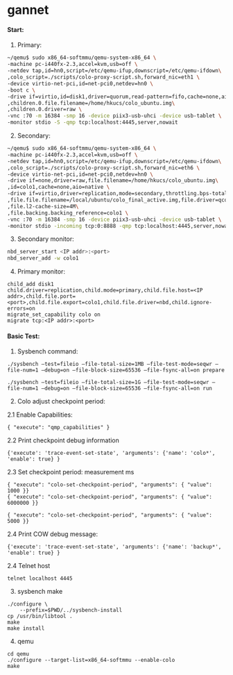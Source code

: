 # gannet

#### Start:
1. Primary:
```bash
~/qemu$ sudo x86_64-softmmu/qemu-system-x86_64 \
-machine pc-i440fx-2.3,accel=kvm,usb=off \
-netdev tap,id=hn0,script=/etc/qemu-ifup,downscript=/etc/qemu-ifdown\
,colo_script=./scripts/colo-proxy-script.sh,forward_nic=eth1 \
-device virtio-net-pci,id=net-pci0,netdev=hn0 \
-boot c \
-drive if=virtio,id=disk1,driver=quorum,read-pattern=fifo,cache=none,aio=native\
,children.0.file.filename=/home/hkucs/colo_ubuntu.img\
,children.0.driver=raw \
-vnc :70 -m 16384 -smp 16 -device piix3-usb-uhci -device usb-tablet \
-monitor stdio -S -qmp tcp:localhost:4445,server,nowait
```
2. Secondary:
```bash
~/qemu$ sudo x86_64-softmmu/qemu-system-x86_64 \
-machine pc-i440fx-2.3,accel=kvm,usb=off \
-netdev tap,id=hn0,script=/etc/qemu-ifup,downscript=/etc/qemu-ifdown\
,colo_script=./scripts/colo-proxy-script.sh,forward_nic=eth6 \
-device virtio-net-pci,id=net-pci0,netdev=hn0 \
-drive if=none,driver=raw,file.filename=/home/hkucs/colo_ubuntu.img\
,id=colo1,cache=none,aio=native \
-drive if=virtio,driver=replication,mode=secondary,throttling.bps-total-max=70000000\
,file.file.filename=/local/ubuntu/colo_final_active.img,file.driver=qcow2\
,file.l2-cache-size=4M\
,file.backing.backing_reference=colo1 \
-vnc :70 -m 16384 -smp 16 -device piix3-usb-uhci -device usb-tablet \
-monitor stdio -incoming tcp:0:8888 -qmp tcp:localhost:4445,server,nowait
```
3. Secondary monitor:
```bash
nbd_server_start <IP addr>:<port>
nbd_server_add -w colo1
```

4. Primary monitor:

```
child_add disk1 child.driver=replication,child.mode=primary,child.file.host=<IP addr>,child.file.port=<port>,child.file.export=colo1,child.file.driver=nbd,child.ignore-errors=on
migrate_set_capability colo on
migrate tcp:<IP addr>:<port>
```

#### Basic Test:
1. Sysbench command:
```
./sysbench —test=fileio —file-total-size=1MB —file-test-mode=seqwr —file-num=1 —debug=on —file-block-size=65536 —file-fsync-all=on prepare
```
```
./sysbench —test=fileio —file-total-size=1G —file-test-mode=seqwr —file-num=1 —debug=on —file-block-size=65536 —file-fsync-all=on run
```


2. Colo adjust checkpoint period:

2.1 Enable Capabilities:
```
{ "execute": "qmp_capabilities" }
```

2.2 Print checkpoint debug information
```
{'execute': 'trace-event-set-state', 'arguments': {'name': 'colo*', 'enable': true} }
```

2.3 Set checkpoint period: measurement ms
```
{ "execute": "colo-set-checkpoint-period", "arguments": { "value": 1000 }}
{ "execute": "colo-set-checkpoint-period", "arguments": { "value": 6000000 }}
```

```
{ "execute": "colo-set-checkpoint-period", "arguments": { "value": 5000 }}
```
2.4 Print COW debug message:
```
{'execute': 'trace-event-set-state', 'arguments': {'name': 'backup*', 'enable': true} }
```
2.4 Telnet host
```
telnet localhost 4445
```

3. sysbench make
```
./configure \
	--prefix=$PWD/../sysbench-install
cp /usr/bin/libtool .
make
make install
```


4. qemu
```
cd qemu
./configure --target-list=x86_64-softmmu --enable-colo
make
```
